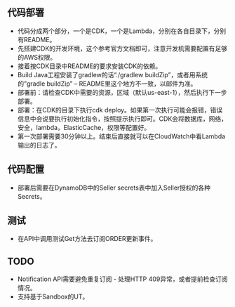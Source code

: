 ## 代码部署

* 代码分成两个部分，一个是CDK，一个是Lambda，分别在各自目录下，分别有README。
* 先搭建CDK的开发环境，这个参考官方文档即可，注意开发机需要配置有足够的AWS权限。
* 接着按CDK目录中README的要求安装CDK的依赖。
* Build Java工程安装了gradlew的话“./gradlew buildZip”，或者用系统的”gradle buildZip” – README里这个地方不一致，以邮件为准。
* 部署前：请检查CDK中需要的资源，区域（默认us-east-1），然后执行下一步部署。
* 部署：在CDK的目录下执行cdk deploy。如果第一次执行可能会报错，错误信息中会说要执行初始化指令，按照提示执行即可。CDK会将数据库，网络，安全，lambda，ElasticCache，权限等配置好。
* 第一次部署需要30分钟以上。结束后直接就可以在CloudWatch中看Lambda输出的日志了。

## 代码配置

* 部署后需要在DynamoDB中的Seller secrets表中加入Seller授权的各种Secrets。 

## 测试

* 在API中调用测试Get方法去订阅ORDER更新事件。

## TODO

* Notification API需要避免重复订阅 - 处理HTTP 409异常，或者提前检查订阅情况。 
* 支持基于Sandbox的UT。